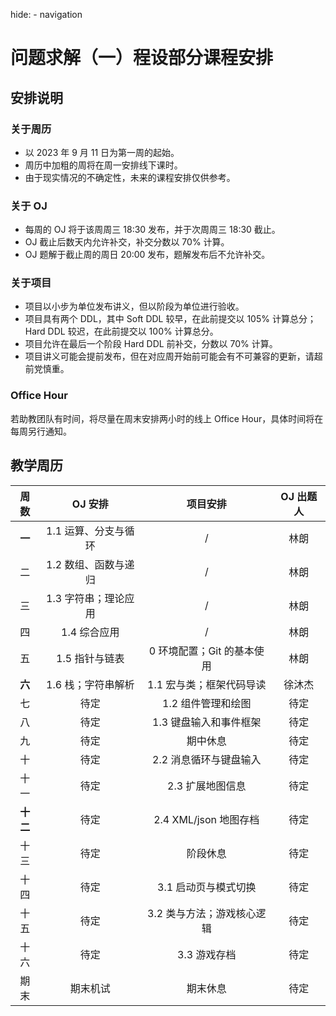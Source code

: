 hide:
    - navigation

# 问题求解（一）程设部分课程安排

## 安排说明

### 关于周历

+ 以 2023 年 9 月 11 日为第一周的起始。
+ 周历中加粗的周将在周一安排线下课时。
+ 由于现实情况的不确定性，未来的课程安排仅供参考。

### 关于 OJ

+ 每周的 OJ 将于该周周三 18:30 发布，并于次周周三 18:30 截止。
+ OJ 截止后数天内允许补交，补交分数以 70% 计算。
+ OJ 题解于截止周的周日 20:00 发布，题解发布后不允许补交。

### 关于项目

+ 项目以小步为单位发布讲义，但以阶段为单位进行验收。
+ 项目具有两个 DDL，其中 Soft DDL 较早，在此前提交以 105% 计算总分；Hard DDL 较迟，在此前提交以 100% 计算总分。
+ 项目允许在最后一个阶段 Hard DDL 前补交，分数以 70% 计算。
+ 项目讲义可能会提前发布，但在对应周开始前可能会有不可兼容的更新，请超前党慎重。

### Office Hour

若助教团队有时间，将尽量在周末安排两小时的线上 Office Hour，具体时间将在每周另行通知。

## 教学周历

| 周数 |         OJ 安排          |                    项目安排                     | OJ 出题人 |
| :--: | :----------------------: | :---------------------------------------------: | :-------: |
|  **一**  |   1.1 运算、分支与循环   |                     /                      |   林朗    |
|  二  |   1.2 数组、函数与递归   |                     /                      |   林朗    |
|  三  | 1.3 字符串；理论应用 |                     /                      |   林朗    |
|  四  |       1.4 综合应用       |               /                |   林朗    |
|  五  |      1.5 指针与链表      |               0 环境配置；Git 的基本使用                |  林朗   |
|  **六**  |     1.6 栈；字符串解析     | 1.1 宏与类；框架代码导读                                |  徐沐杰   |
|  七  |       待定       |         1.2 组件管理和绘图                            |   待定    |
|  八  |       待定       |               1.3 键盘输入和事件框架                   |   待定    |
|  九  |       待定       |                    期中休息                     |   待定    |
|  十  |           待定           |             2.2 消息循环与键盘输入              |   待定    |
| 十一 |           待定           |                2.3 扩展地图信息                 |   待定    |
| **十二** |           待定           | 2.4 XML/json 地图存档                      |   待定    |
| 十三 |           待定           |                阶段休息                |   待定    |
| 十四 |           待定           |              3.1 启动页与模式切换               |   待定    |
| 十五 |           待定           |             3.2 类与方法；游戏核心逻辑              |   待定    |
| 十六 |           待定           |                  3.3 游戏存档                   |   待定    |
| 期末 |         期末机试         |             期末休息              |   待定    |